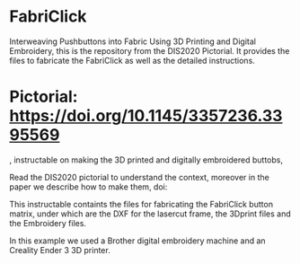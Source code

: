 # FabriClick
Interweaving Pushbuttons into Fabric Using 3D Printing and Digital Embroidery, this is the repository from the DIS2020 Pictorial. It provides the files to fabricate the FabriClick as well as the detailed instructions. 
# Pictorial: https://doi.org/10.1145/3357236.3395569



, instructable on making the 3D printed and digitally embroidered buttobs, 

Read the DIS2020 pictorial to understand the context, moreover in the paper we describe how to make them, doi: 

This instructable containts the files for fabricating the FabriClick button matrix, under which are the DXF for the lasercut frame, the 3Dprint files and the Embroidery files. 

In this example we used a Brother digital embroidery machine and an Creality Ender 3 3D printer.


